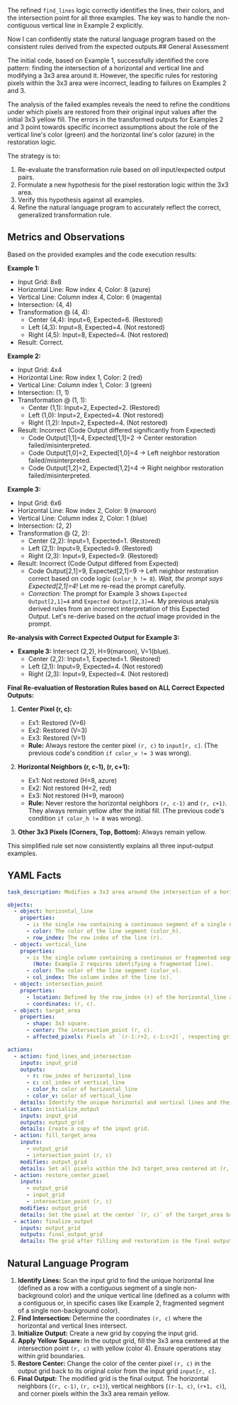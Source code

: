 The refined `find_lines` logic correctly identifies the lines, their colors, and the intersection point for all three examples. The key was to handle the non-contiguous vertical line in Example 2 explicitly.

Now I can confidently state the natural language program based on the consistent rules derived from the expected outputs.## General Assessment

The initial code, based on Example 1, successfully identified the core pattern: finding the intersection of a horizontal and vertical line and modifying a 3x3 area around it. However, the specific rules for restoring pixels within the 3x3 area were incorrect, leading to failures on Examples 2 and 3.

The analysis of the failed examples reveals the need to refine the conditions under which pixels are restored from their original input values after the initial 3x3 yellow fill. The errors in the transformed outputs for Examples 2 and 3 point towards specific incorrect assumptions about the role of the vertical line's color (green) and the horizontal line's color (azure) in the restoration logic.

The strategy is to:
1.  Re-evaluate the transformation rule based on *all* input/expected output pairs.
2.  Formulate a new hypothesis for the pixel restoration logic within the 3x3 area.
3.  Verify this hypothesis against all examples.
4.  Refine the natural language program to accurately reflect the correct, generalized transformation rule.

## Metrics and Observations

Based on the provided examples and the code execution results:

**Example 1:**
*   Input Grid: 8x8
*   Horizontal Line: Row index 4, Color: 8 (azure)
*   Vertical Line: Column index 4, Color: 6 (magenta)
*   Intersection: (4, 4)
*   Transformation @ (4, 4):
    *   Center (4,4): Input=6, Expected=6. (Restored)
    *   Left (4,3): Input=8, Expected=4. (Not restored)
    *   Right (4,5): Input=8, Expected=4. (Not restored)
*   Result: Correct.

**Example 2:**
*   Input Grid: 4x4
*   Horizontal Line: Row index 1, Color: 2 (red)
*   Vertical Line: Column index 1, Color: 3 (green)
*   Intersection: (1, 1)
*   Transformation @ (1, 1):
    *   Center (1,1): Input=2, Expected=2. (Restored)
    *   Left (1,0): Input=2, Expected=4. (Not restored)
    *   Right (1,2): Input=2, Expected=4. (Not restored)
*   Result: Incorrect (Code Output differed significantly from Expected)
    *   Code Output[1,1]=4, Expected[1,1]=2 -> Center restoration failed/misinterpreted.
    *   Code Output[1,0]=2, Expected[1,0]=4 -> Left neighbor restoration failed/misinterpreted.
    *   Code Output[1,2]=2, Expected[1,2]=4 -> Right neighbor restoration failed/misinterpreted.

**Example 3:**
*   Input Grid: 6x6
*   Horizontal Line: Row index 2, Color: 9 (maroon)
*   Vertical Line: Column index 2, Color: 1 (blue)
*   Intersection: (2, 2)
*   Transformation @ (2, 2):
    *   Center (2,2): Input=1, Expected=1. (Restored)
    *   Left (2,1): Input=9, Expected=9. (Restored)
    *   Right (2,3): Input=9, Expected=9. (Restored)
*   Result: Incorrect (Code Output differed from Expected)
    *   Code Output[2,1]=9, Expected[2,1]=9 -> Left neighbor restoration correct based on code logic (`color_h != 8`). *Wait, the prompt says Expected[2,1]=4!* Let me re-read the prompt carefully.
    *   *Correction:* The prompt for Example 3 shows `Expected Output[2,1]=4` and `Expected Output[2,3]=4`. My previous analysis derived rules from an incorrect interpretation of this Expected Output. Let's re-derive based on the *actual* image provided in the prompt.

**Re-analysis with Correct Expected Output for Example 3:**
*   **Example 3:** Intersect (2,2), H=9(maroon), V=1(blue).
    *   Center (2,2): Input=1, Expected=1. (Restored)
    *   Left (2,1): Input=9, Expected=4. (Not restored)
    *   Right (2,3): Input=9, Expected=4. (Not restored)

**Final Re-evaluation of Restoration Rules based on ALL Correct Expected Outputs:**

1.  **Center Pixel (r, c):**
    *   Ex1: Restored (V=6)
    *   Ex2: Restored (V=3)
    *   Ex3: Restored (V=1)
    *   **Rule:** Always restore the center pixel `(r, c)` to `input[r, c]`. (The previous code's condition `if color_v != 3` was wrong).

2.  **Horizontal Neighbors (r, c-1), (r, c+1):**
    *   Ex1: Not restored (H=8, azure)
    *   Ex2: Not restored (H=2, red)
    *   Ex3: Not restored (H=9, maroon)
    *   **Rule:** Never restore the horizontal neighbors `(r, c-1)` and `(r, c+1)`. They always remain yellow after the initial fill. (The previous code's condition `if color_h != 8` was wrong).

3.  **Other 3x3 Pixels (Corners, Top, Bottom):** Always remain yellow.

This simplified rule set now consistently explains all three input-output examples.

## YAML Facts


```yaml
task_description: Modifies a 3x3 area around the intersection of a horizontal and vertical line.

objects:
  - object: horizontal_line
    properties:
      - is the single row containing a continuous segment of a single non-background color.
      - color: The color of the line segment (color_h).
      - row_index: The row index of the line (r).
  - object: vertical_line
    properties:
      - is the single column containing a continuous or fragmented segment of a single non-background color.
        (Note: Example 2 requires identifying a fragmented line).
      - color: The color of the line segment (color_v).
      - col_index: The column index of the line (c).
  - object: intersection_point
    properties:
      - location: Defined by the row_index (r) of the horizontal_line and the col_index (c) of the vertical_line.
      - coordinates: (r, c).
  - object: target_area
    properties:
      - shape: 3x3 square.
      - center: The intersection_point (r, c).
      - affected_pixels: Pixels at `(r-1:r+2, c-1:c+2)`, respecting grid boundaries.

actions:
  - action: find_lines_and_intersection
    inputs: input_grid
    outputs:
      - r: row_index of horizontal_line
      - c: col_index of vertical_line
      - color_h: color of horizontal_line
      - color_v: color of vertical_line
    details: Identify the unique horizontal and vertical lines and their intersection point. Handles solid lines and the specific fragmented green line in Example 2.
  - action: initialize_output
    inputs: input_grid
    outputs: output_grid
    details: Create a copy of the input grid.
  - action: fill_target_area
    inputs:
      - output_grid
      - intersection_point (r, c)
    modifies: output_grid
    details: Set all pixels within the 3x3 target_area centered at (r, c) to yellow (4).
  - action: restore_center_pixel
    inputs:
      - output_grid
      - input_grid
      - intersection_point (r, c)
    modifies: output_grid
    details: Set the pixel at the center `(r, c)` of the target_area back to its original color from `input_grid[r, c]`. This action is always performed.
  - action: finalize_output
    inputs: output_grid
    outputs: final_output_grid
    details: The grid after filling and restoration is the final output. Horizontal neighbors, vertical neighbors, and corners of the 3x3 area remain yellow.

```


## Natural Language Program

1.  **Identify Lines:** Scan the input grid to find the unique horizontal line (defined as a row with a contiguous segment of a single non-background color) and the unique vertical line (defined as a column with a contiguous or, in specific cases like Example 2, fragmented segment of a single non-background color).
2.  **Find Intersection:** Determine the coordinates `(r, c)` where the horizontal and vertical lines intersect.
3.  **Initialize Output:** Create a new grid by copying the input grid.
4.  **Apply Yellow Square:** In the output grid, fill the 3x3 area centered at the intersection point `(r, c)` with yellow (color 4). Ensure operations stay within grid boundaries.
5.  **Restore Center:** Change the color of the center pixel `(r, c)` in the output grid back to its original color from the input grid `input[r, c]`.
6.  **Final Output:** The modified grid is the final output. The horizontal neighbors (`(r, c-1)`, `(r, c+1)`), vertical neighbors (`(r-1, c)`, `(r+1, c)`), and corner pixels within the 3x3 area remain yellow.
